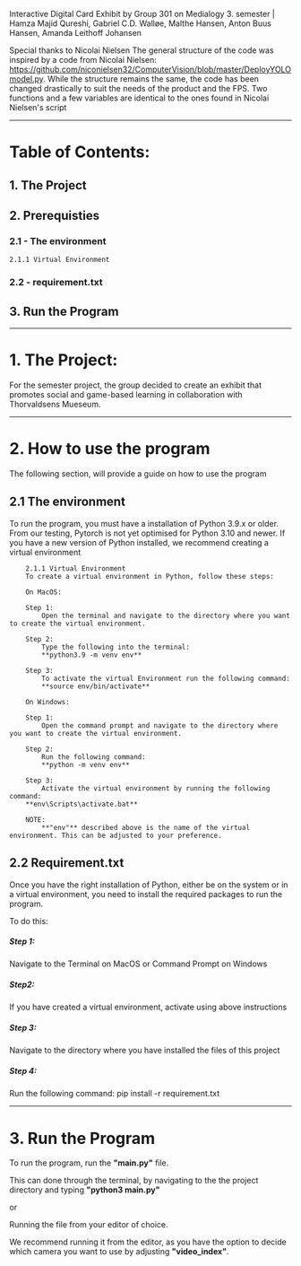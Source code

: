 Interactive Digital Card Exhibit
by Group 301 on Medialogy 3. semester | Hamza Majid Qureshi, Gabriel C.D. Walløe, Malthe Hansen, Anton Buus Hansen, Amanda Leithoff Johansen 

Special thanks to Nicolai Nielsen
The general structure of the code was inspired by a code from Nicolai Nielsen: https://github.com/niconielsen32/ComputerVision/blob/master/DeployYOLOmodel.py. While the structure remains the same, the code has been changed drastically to suit the needs of the product and the FPS. Two functions and a few variables are identical to the ones found in Nicolai Nielsen's script

_____________________________________________________

# Table of Contents:
## 1. The Project

## 2. Prerequisties 

  ### 2.1 - The environment
  	2.1.1 Virtual Environment 
	
  ### 2.2 - requirement.txt
	
## 3. Run the Program 
  
_____________________________________________________

# 1. The Project: 
For the semester project, the group decided to create an exhibit that promotes social and game-based learning in collaboration with Thorvaldsens Mueseum. 

_____________________________________________________
# 2. How to use the program
The following section, will provide a guide on how to use the program

  ## 2.1 The environment
  
  To run the program, you must have a installation of Python 3.9.x or older. From our testing, Pytorch is not yet optimised for Python 3.10 and newer. If you have a new version of Python installed, we recommend creating a virtual environment
    
    	2.1.1 Virtual Environment 
		To create a virtual environment in Python, follow these steps:
    
    	On MacOS:
    
    	Step 1: 
    		Open the terminal and navigate to the directory where you want to create the virtual environment.
    
    	Step 2:
    		Type the following into the terminal:
    		**python3.9 -m venv env**

    	Step 3:
    		To activate the virtual Environment run the following command:
    		**source env/bin/activate**
    
    	On Windows:
    
    	Step 1:
    		Open the command prompt and navigate to the directory where you want to create the virtual environment.
    
    	Step 2:
    		Run the following command:
    		**python -m venv env**
    
    	Step 3:
    		Activate the virtual environment by running the following command:
   		**env\Scripts\activate.bat**
    
    	NOTE: 
    		**"env"** described above is the name of the virtual environment. This can be adjusted to your preference. 
    
  ## 2.2 Requirement.txt
  Once you have the right installation of Python, either be on the system or in a virtual environment, you need to install the required packages to run the program. 
  
  To do this:
 ##### Step 1: 
  Navigate to the Terminal on MacOS or Command Prompt on Windows
  
  ##### Step2: 
  If you have created a virtual environment, activate using above instructions
  
  ##### Step 3:
  Navigate to the directory where you have installed the files of this project
  
  ##### Step 4:
  Run the following command:
  pip install -r requirement.txt
  
	
__________________________________________

# 3. Run the Program

To run the program, run the **"main.py"** file. 

This can done through the terminal, by navigating to the the project directory and typing **"python3 main.py"**

or 

Running the file from your editor of choice. 

We recommend running it from the editor, as you have the option to decide which camera you want to use by adjusting **"video_index"**. 

    


